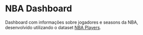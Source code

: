 # NBA Dashboard
Dashboard com informações sobre jogadores e seasons da NBA, desenvolvido utilizando o dataset <a href="https://www.kaggle.com/datasets/justinas/nba-players-data">NBA Players</a>.